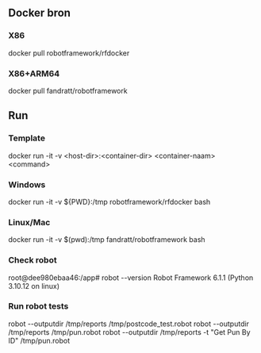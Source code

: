 ## Docker bron

### X86
docker pull robotframework/rfdocker

### X86+ARM64
docker pull fandratt/robotframework

## Run

### Template
docker run -it -v \<host-dir\>:\<container-dir\> \<container-naam\> \<command\>

### Windows
docker run -it -v ${PWD}:/tmp robotframework/rfdocker bash

### Linux/Mac
docker run -it -v $(pwd):/tmp fandratt/robotframework bash

### Check robot
root@dee980ebaa46:/app# robot --version
Robot Framework 6.1.1 (Python 3.10.12 on linux)

### Run robot tests
robot --outputdir /tmp/reports /tmp/postcode_test.robot
robot --outputdir /tmp/reports /tmp/pun.robot
robot --outputdir /tmp/reports -t "Get Pun By ID" /tmp/pun.robot
